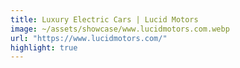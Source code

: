 ```yaml
---
title: Luxury Electric Cars | Lucid Motors
image: ~/assets/showcase/www.lucidmotors.com.webp
url: "https://www.lucidmotors.com/"
highlight: true
---
```

